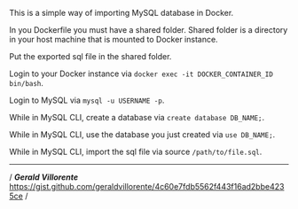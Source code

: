 This is a simple way of importing MySQL database in Docker.

In you Dockerfile you must have a shared folder. Shared folder is a directory in your host machine that is mounted to Docker instance.

Put the exported sql file in the shared folder.

Login to your Docker instance via `docker exec -it DOCKER_CONTAINER_ID bin/bash`.

Login to MySQL via `mysql -u USERNAME -p`.

While in MySQL CLI, create a database via `create database DB_NAME;`.

While in MySQL CLI, use the database you just created via `use DB_NAME;`.

While in MySQL CLI, import the sql file via source `/path/to/file.sql`.

* * *

/  ***Gerald Villorente*** https://gist.github.com/geraldvillorente/4c60e7fdb5562f443f16ad2bbe4235ce /